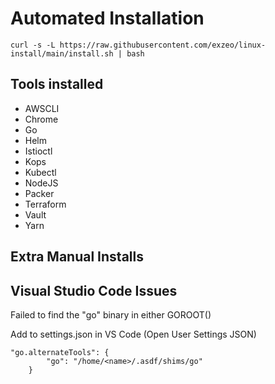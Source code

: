 # Automated Installation

```
curl -s -L https://raw.githubusercontent.com/exzeo/linux-install/main/install.sh | bash
```

## Tools installed
* AWSCLI
* Chrome
* Go
* Helm
* Istioctl
* Kops
* Kubectl
* NodeJS
* Packer
* Terraform
* Vault
* Yarn


## Extra Manual Installs

## Visual Studio Code Issues
Failed to find the "go" binary in either GOROOT()

Add to settings.json in VS Code (Open User Settings JSON)
```
"go.alternateTools": {
        "go": "/home/<name>/.asdf/shims/go"
    }
```